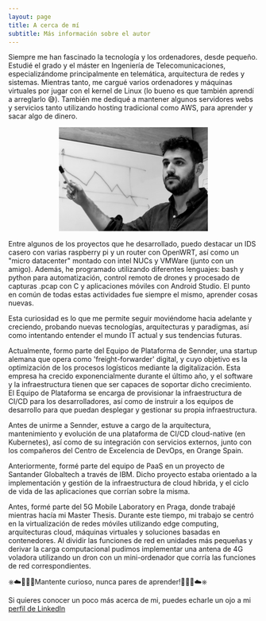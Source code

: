 ```yaml
---
layout: page
title: A cerca de mí
subtitle: Más información sobre el autor
---
```


Siempre me han fascinado la tecnología y los ordenadores, desde pequeño. Estudié el grado y el máster en Ingeniería de Telecomunicaciones, especializándome principalmente en telemática, arquitectura de redes y sistemas. Mientras tanto, me cargué varios ordenadores y máquinas virtuales por jugar con el kernel de Linux (lo bueno es que también aprendí a arreglarlo 😅). También me dediqué a mantener algunos servidores webs y servicios tanto utilizando hosting tradicional como AWS, para aprender y sacar algo de dinero.

<p align="center">
  <img src="/assets/img/about_me.png">
</p>

Entre algunos de los proyectos que he desarrollado, puedo destacar un IDS casero con varias raspberry pi y un router con OpenWRT, así como un "micro datacenter" montado con intel NUCs y VMWare (junto con un amigo). Además, he programado utilizando diferentes lenguajes: bash y python para automatización, control remoto de drones y procesado de capturas .pcap con C y aplicaciones móviles con Android Studio. El punto en común de todas estas actividades fue siempre el mismo, aprender cosas nuevas.

Esta curiosidad es lo que me permite seguir moviéndome hacia adelante y creciendo, probando nuevas tecnologías, arquitecturas y paradigmas, así como intentando entender el mundo IT actual y sus tendencias futuras.

Actualmente, formo parte del Equipo de Plataforma de Sennder, una startup alemana que opera como 'freight-forwarder' digital, y cuyo objetivo es la optimización de los procesos logísticos mediante la digitalización. Esta empresa ha crecido exponencialmente durante el último año, y el software y la infraestructura tienen que ser capaces de soportar dicho crecimiento. El Equipo de Plataforma se encarga de provisionar la infraestructura de CI/CD para los desarrolladores, así como de instruir a los equipos de desarrollo para que puedan desplegar y gestionar su propia infraestructura.

Antes de unirme a Sennder, estuve a cargo de la arquitectura, mantenimiento y evolución de una plataforma de CI/CD cloud-native (en Kubernetes), así como de su integración con servicios externos, junto con los compañeros del Centro de Excelencia de DevOps, en Orange Spain.

Anteriormente, formé parte del equipo de PaaS en un proyecto de Santander Globaltech a través de IBM. Dicho proyecto estaba orientado a la implementación y gestión de la infraestructura de cloud híbrida, y el ciclo de vida de las aplicaciones que corrían sobre la misma.

Antes, formé parte del 5G Mobile Laboratory en Praga, donde trabajé mientras hacía mi Master Thesis. Durante este tiempo, mi trabajo se centró en la virtualización de redes móviles utilizando edge computing, arquitecturas cloud, máquinas virtuales y soluciones basadas en contenedores. Al dividir las funciones de red en unidades más pequeñas y derivar la carga computacional pudimos implementar una antena de 4G voladora utilizando un dron con un mini-ordenador que corría las funciones de red correspondientes.

⎈☁️👨🏽‍💻Mantente curioso, nunca pares de aprender!👨🏽‍💻☁️⎈

Si quieres conocer un poco más acerca de mi, puedes echarle un ojo a mi <a href="https://www.linkedin.com/in/miguel-fontanilla-14114710b/" target="_blank" rel="noopener">perfil de LinkedIn </a>